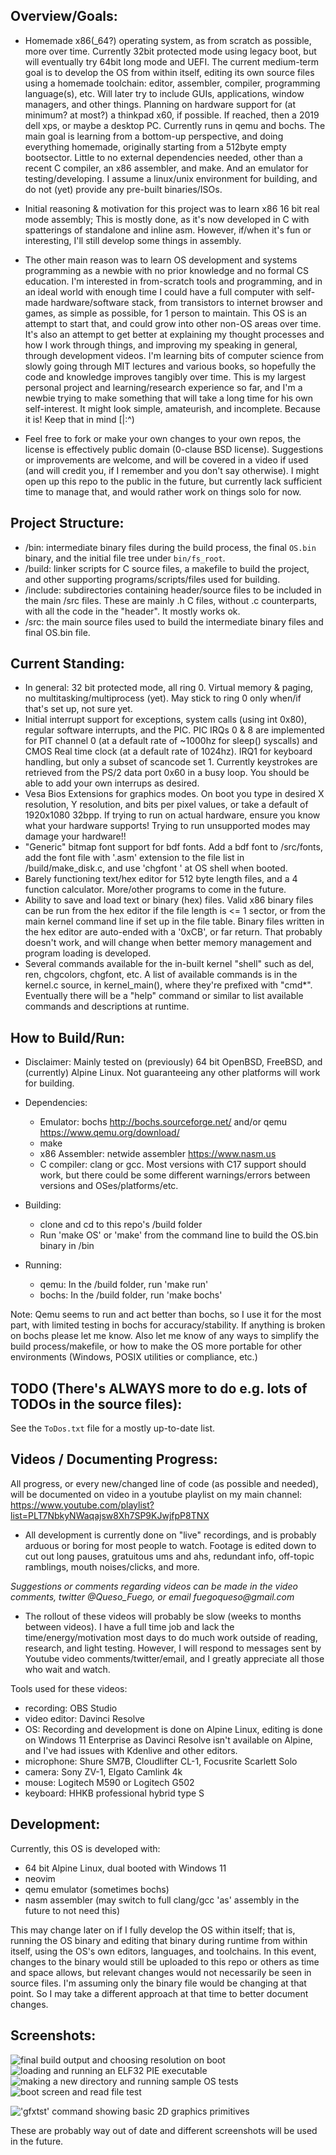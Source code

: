 Overview/Goals:
---
* Homemade x86(_64?) operating system, as from scratch as possible, more over time. Currently 32bit protected mode using legacy boot, but will eventually try 64bit long mode and UEFI. 
The current medium-term goal is to develop the OS from within itself, editing its own source files using a homemade toolchain: editor, assembler, compiler, programming language(s), etc. Will later try to include 
GUIs, applications, window managers, and other things. Planning on hardware support for (at minimum? at most?) a thinkpad x60, if possible. If reached, then a 2019 dell xps, or maybe a desktop PC.
Currently runs in qemu and bochs. 
The main goal is learning from a bottom-up perspective, and doing everything homemade, originally starting from a 512byte empty bootsector. Little to no external dependencies needed, other than a recent
C compiler, an x86 assembler, and make. And an emulator for testing/developing. I assume a linux/unix environment for building, and do not (yet) provide any pre-built binaries/ISOs.

* Initial reasoning & motivation for this project was to learn x86 16 bit real mode assembly; This is mostly done, as it's now developed in C with spatterings of standalone and inline asm.
However, if/when it's fun or interesting, I'll still develop some things in assembly.

* The other main reason was to learn OS development and systems programming as a newbie with no prior knowledge and no formal CS education. I'm interested in from-scratch tools and
programming, and in an ideal world with enough time I could have a full computer with self-made hardware/software stack, from transistors to internet browser and games, as 
simple as possible, for 1 person to maintain.
  This OS is an attempt to start that, and could grow into other non-OS areas over time. It's also an attempt to get better at explaining my
thought processes and how I work through things, and improving my speaking in general, through development videos. 
I'm learning bits of computer science from slowly going through MIT lectures and various books, so hopefully the code and knowledge improves tangibly over time.
This is my largest personal project and learning/research experience so far, and I'm a newbie trying to make something that will take a
long time for his own self-interest. It might look simple, amateurish, and incomplete. Because it is! Keep that in mind [|:^) 

* Feel free to fork or make your own changes to your own repos, the license is effectively public domain (0-clause BSD license). Suggestions or improvements are welcome, and will be covered 
in a video if used (and will credit you, if I remember and you don't say otherwise). I might open up this repo to the public in the future, but currently lack 
sufficient time to manage that, and would rather work on things solo for now.

Project Structure:
---
* /bin: intermediate binary files during the build process, the final `OS.bin` binary, and the initial file tree under `bin/fs_root`. 
* /build: linker scripts for C source files, a makefile to build the project, and other supporting programs/scripts/files used for building.
* /include: subdirectories containing header/source files to be included in the main /src files. These are mainly .h C files, without .c counterparts, with all the code in the "header". It mostly works ok.
* /src: the main source files used to build the intermediate binary files and final OS.bin file.

Current Standing:
---
* In general: 32 bit protected mode, all ring 0. Virtual memory & paging, no multitasking/multiprocess (yet). May stick to ring 0 only when/if that's set up, not sure yet.
* Initial interrupt support for exceptions, system calls (using int 0x80), regular software interrupts, and the PIC. PIC IRQs 0 & 8 are implemented for PIT channel 0 (at a default rate of ~1000hz for sleep() syscalls) and CMOS Real time clock (at a default rate of 1024hz). 
IRQ1 for keyboard handling, but only a subset of scancode set 1. Currently keystrokes are retrieved from the PS/2 data port 0x60 in a busy loop. You should be able to add your own interrups as desired. 
* Vesa Bios Extensions for graphics modes. On boot you type in desired X resolution, Y resolution, and bits per pixel values, or take a default of 1920x1080 32bpp. 
If trying to run on actual hardware, ensure you know what your hardware supports! Trying to run unsupported modes may damage your hardware!!
* "Generic" bitmap font support for bdf fonts. Add a bdf font to /src/fonts, add the font file with '.asm' extension to the file list in /build/make_disk.c, and use 'chgfont <font name>' at OS shell when booted.
* Barely functioning text/hex editor for 512 byte length files, and a 4 function calculator. More/other programs to come in the future.
* Ability to save and load text or binary (hex) files. Valid x86 binary files can be run from the hex editor if the file length is <= 1 sector, or from the main kernel command line if set up in the file table.
Binary files written in the hex editor are auto-ended with a '0xCB', or far return. That probably doesn't work, and will change when better memory management and program loading is developed.
* Several commands available for the in-built kernel "shell" such as del, ren, chgcolors, chgfont, etc. A list of available commands is in the kernel.c source, in kernel_main(), where
they're prefixed with "cmd*". Eventually there will be a "help" command or similar to list available commands and descriptions at runtime.

How to Build/Run:
---
* Disclaimer: Mainly tested on (previously) 64 bit OpenBSD, FreeBSD, and (currently) Alpine Linux. Not guaranteeing any other platforms will work for building.

* Dependencies:
    * Emulator: bochs http://bochs.sourceforge.net/ and/or qemu https://www.qemu.org/download/ 
    * make 
    * x86 Assembler: netwide assembler https://www.nasm.us
    * C compiler: clang or gcc. Most versions with C17 support should work, but there could be some different warnings/errors between versions and OSes/platforms/etc.

* Building:
    * clone and cd to this repo's /build folder
    * Run 'make OS' or 'make' from the command line to build the OS.bin binary in /bin

* Running:
    * qemu: In the /build folder, run 'make run'
    * bochs: In the /build folder, run 'make bochs'
 
Note: Qemu seems to run and act better than bochs, so I use it for the most part, with limited testing in bochs for accuracy/stability. If anything is broken on bochs please let me know. 
Also let me know of any ways to simplify the build process/makefile, or how to make the OS more portable for other environments (Windows, POSIX utilities or compliance, etc.)

TODO (There's ALWAYS more to do e.g. lots of TODOs in the source files):
---
See the `ToDos.txt` file for a mostly up-to-date list.

Videos / Documenting Progress:
---
All progress, or every new/changed line of code (as possible and needed), will be documented on 
video in a youtube playlist on my main channel:
https://www.youtube.com/playlist?list=PLT7NbkyNWaqajsw8Xh7SP9KJwjfpP8TNX

* All development is currently done on "live" recordings, and is probably arduous or boring for 
most people to watch. Footage is edited down to cut out long pauses, gratuitous ums and ahs, 
redundant info, off-topic ramblings, mouth noises/clicks, and more.

_Suggestions or comments regarding videos can be made in the video comments, twitter @Queso_Fuego, 
or email fuegoqueso@gmail.com_

* The rollout of these videos will probably be slow (weeks to months between videos). 
I have a full time job and lack the time/energy/motivation most days to do much work outside of 
reading, research, and light testing. However, I will respond to messages sent by Youtube video 
comments/twitter/email, and I greatly appreciate all those who wait and watch.

Tools used for these videos:
* recording: OBS Studio
* video editor: Davinci Resolve
* OS: Recording and development is done on Alpine Linux, editing is done on Windows 11 Enterprise 
as Davinci Resolve isn't available on Alpine, and I've had issues with Kdenlive and other editors.
* microphone: Shure SM7B, Cloudlifter CL-1, Focusrite Scarlett Solo
* camera: Sony ZV-1, Elgato Camlink 4k
* mouse: Logitech M590 or Logitech G502
* keyboard: HHKB professional hybrid type S

Development:
---
Currently, this OS is developed with: 
* 64 bit Alpine Linux, dual booted with Windows 11
* neovim 
* qemu emulator (sometimes bochs)
* nasm assembler (may switch to full clang/gcc 'as' assembly in the future to not need this)

This may change later on if I fully develop the OS within itself; that is, running the OS binary 
and editing that binary during runtime from within itself, using the OS's own editors, languages, 
and toolchains.
In this event, changes to the binary would still be uploaded to this repo or others as time and 
space allows, but relevant changes would not necessarily be seen in source files. I'm assuming 
only the binary file would be changing at that point. So I may take a different approach at that 
time to better document changes.

Screenshots:
---
![final build output and choosing resolution on boot](./screenshots/os_choose_resolution.png "Final build output and choosing resolution on boot")
![loading and running an ELF32 PIE executable](./screenshots/os_elf_program_example.png "loading and running an ELF32 PIE executable")
![making a new directory and running sample OS tests](./screenshots/os_mkdir_run_tests.png "making a new directory and running sample OS tests")
![boot screen and read file test](./screenshots/os_read_file_test.png "boot screen and read file test")

!['gfxtst' command showing basic 2D graphics primitives](./screenshots/gfxtst.png "'gfxtst' command showing basic 2D graphics primitives")

These are probably way out of date and different screenshots will be used in the future.
